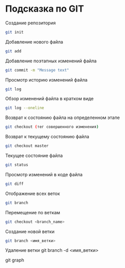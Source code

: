 # Подсказка по GIT

Создание репозитория
```sh
git init
```

Добавление нового файла
```sh
git add
```

Добавление поэтапных изменений файла
```sh
git commit -m "Message text"
```

Просмотр историю изменений файла
```sh
git log
```

Обзор изменений файла в кратком виде
```sh
git log --oneline
```

Возврат к состоянию файла на определенном этапе
```sh
git checkout (тег совершенного изменения)
```

Возврат к текущему состоянию файла
```sh
git checkout master
```

Текущее состояние файла
```sh
git status
```

Просмотр изменений в коде файла
```sh
git diff
```

Отображение всех веток
```sh
git branch
```

Перемещение по веткам
```sh
git checkout <branch_name>
```

Создание новой ветки
```sh
git branch <имя_ветки>
```

Удаление ветки
git branch -d <имя_ветки>

git graph